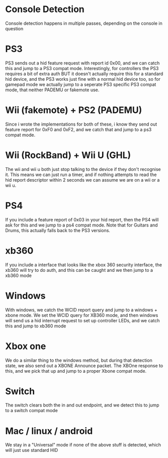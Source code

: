 # Console Detection
Console detection happens in multiple passes, depending on the console in question

# PS3
PS3 sends out a hid feature request with report id 0x00, and we can catch this and jump to a PS3 compat mode.
Interestingly, for controllers the PS3 requires a bit of extra auth BUT it doesn't actually require this for a standard hid device, and the PS3 works just fine with a normal hid device too, so for gamepad mode we actually jump to a seperate PS3 specific PS3 compat mode, that neither PADEMU or fakemote use.

# Wii (fakemote) + PS2 (PADEMU)
Since i wrote the implementations for both of these, i know they send out feature report for 0xF0 and 0xF2, and we catch that and jump to a ps3 compat mode.

# Wii (RockBand) + Wii U (GHL)
The wii and wii u both just stop talking to the device if they don't recognise it. This means we can just run a timer, and if nothing attempts to read the hid report descriptor within 2 seconds we can assume we are on a wii or a wii u.
# PS4
If you include a feature report of 0x03 in your hid report, then the PS4 will ask for this and we jump to a ps4 compat mode. Note that for Guitars and Drums, this actually falls back to the PS3 versions.

# xb360
If you include a interface that looks like the xbox 360 security interface, the xb360 will try to do auth, and this can be caught and we then jump to a xb360 mode

# Windows
With windows, we catch the WCID report query and jump to a windows + xbone mode. We set the WCID query for XB360 mode, and then windows will send us a hid interrupt request to set up controller LEDs, and we catch this and jump to xb360 mode

# Xbox one
We do a similar thing to the windows method, but during that detection state, we also send out a XBONE Announce packet. The XBOne response to this, and we pick that up and jump to a proper Xbone compat mode.

# Switch
The switch clears both the in and out endpoint, and we detect this to jump to a switch compat mode

# Mac / linux / android
We stay in a "Universal" mode if none of the above stuff is detected, which will just use standard HID